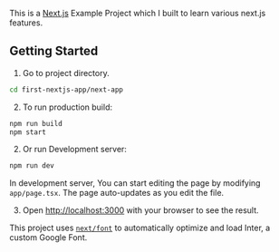 This is a [Next.js](https://nextjs.org/) Example Project which I built to learn various next.js features.

## Getting Started

1. Go to project directory.

```bash
cd first-nextjs-app/next-app
```

2. To run production build:

```bash
npm run build
npm start 
```

2. Or run Development server:

```bash
npm run dev
```

In development server, You can start editing the page by modifying `app/page.tsx`. The page auto-updates as you edit the file.


3. Open [http://localhost:3000](http://localhost:3000) with your browser to see the result.


This project uses [`next/font`](https://nextjs.org/docs/basic-features/font-optimization) to automatically optimize and load Inter, a custom Google Font.

